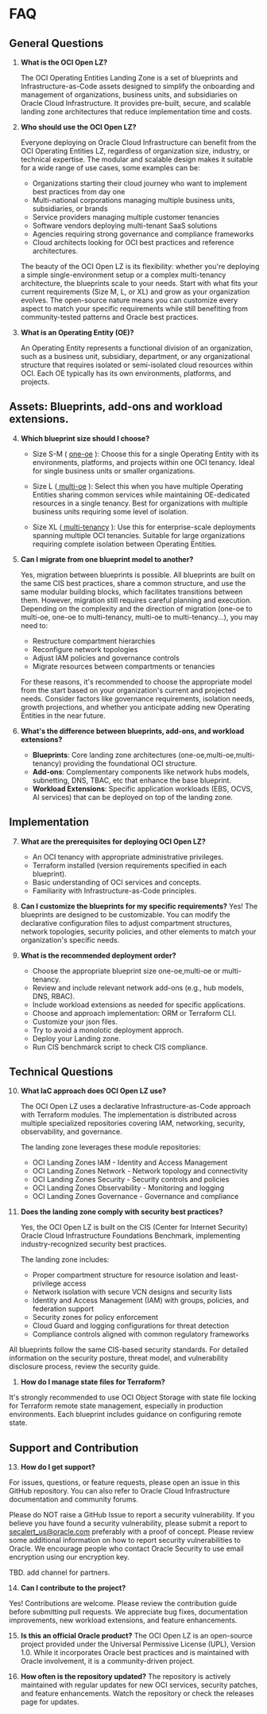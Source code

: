 # FAQ

## General Questions

1. **What is the OCI Open LZ?**
   
      The OCI Operating Entities Landing Zone is a set of blueprints and Infrastructure-as-Code assets designed to simplify the onboarding and management of organizations, business units, and subsidiaries on Oracle Cloud Infrastructure. It provides pre-built, secure, and scalable landing zone architectures that reduce implementation time and costs.

2. **Who should use the OCI Open LZ?**
   
   Everyone deploying on Oracle Cloud Infrastructure can benefit from the OCI Operating Entities LZ, regardless of organization size, industry, or technical expertise. The modular and scalable design makes it suitable for a wide range of use cases, some examples can be:

    * Organizations starting their cloud journey who want to implement best practices from day one
    * Multi-national corporations managing multiple business units, subsidiaries, or brands
    * Service providers managing multiple customer tenancies
    * Software vendors deploying multi-tenant SaaS solutions
    * Agencies requiring strong governance and compliance frameworks
    * Cloud architects looking for OCI best practices and reference architectures.
  
   The beauty of the OCI Open LZ is its flexibility: whether you're deploying a simple single-environment setup or a complex multi-tenancy architecture, the blueprints scale to your needs. Start with what fits your current requirements (Size M, L, or XL) and grow as your organization evolves. The open-source nature means you can customize every aspect to match your specific requirements while still benefiting from community-tested patterns and Oracle best practices.


3. **What is an Operating Entity (OE)?**
   
    An Operating Entity represents a functional division of an organization, such as a business unit, subsidiary, department, or any organizational structure that requires isolated or semi-isolated cloud resources within OCI. Each OE typically has its own environments, platforms, and projects.

## Assets: Blueprints, add-ons and workload extensions.

4. **Which blueprint size should I choose?**

   * Size S-M ( [one-oe](https://github.com/oci-landing-zones/oci-landing-zone-operating-entities/tree/master/blueprints/one-oe) ): Choose this for a single Operating Entity with its environments, platforms, and projects within one OCI tenancy. Ideal for single business units or smaller organizations.
     
   * Size L ([ multi-oe](https://github.com/oci-landing-zones/oci-landing-zone-operating-entities/tree/master/blueprints/multi-oe) ): Select this when you have multiple Operating Entities sharing common services while maintaining OE-dedicated resources in a single tenancy. Best for organizations with multiple business units requiring some level of isolation.

   * Size XL ([ multi-tenancy](https://github.com/oci-landing-zones/oci-landing-zone-operating-entities/tree/master/blueprints/multi-tenancy) ): Use this for enterprise-scale deployments spanning multiple OCI tenancies. Suitable for large organizations requiring complete isolation between Operating Entities.

5. **Can I migrate from one blueprint model to another?**
   
    Yes, migration between blueprints is possible. All blueprints are built on the same CIS best practices, share a common structure, and use the same modular building blocks, which facilitates transitions between them.
    However, migration still requires careful planning and execution. Depending on the complexity and the direction of migration (one-oe to multi-oe, one-oe to multi-tenancy, multi-oe to multi-tenancy...), you may need to:

    * Restructure compartment hierarchies
    * Reconfigure network topologies
    * Adjust IAM policies and governance controls
    * Migrate resources between compartments or tenancies

    For these reasons, it's recommended to choose the appropriate model from the start based on your organization's current and projected needs. Consider factors like governance requirements, isolation needs, growth projections, and whether you anticipate adding new Operating Entities in the near future.

6. **What's the difference between blueprints, add-ons, and workload extensions?**

   * **Blueprints**: Core landing zone architectures (one-oe,multi-oe,multi-tenancy) providing the foundational OCI structure.
   * **Add-ons**: Complementary components like network hubs models, subnetting, DNS, TBAC, etc  that enhance the base blueprint.
   * **Workload Extensions**: Specific application workloads (EBS, OCVS, AI services) that can be deployed on top of the landing zone.

## Implementation

7. **What are the prerequisites for deploying OCI Open LZ?**

   * An OCI tenancy with appropriate administrative privileges.
   * Terraform installed (version requirements specified in each blueprint).
   * Basic understanding of OCI services and concepts.
   * Familiarity with Infrastructure-as-Code principles.

8. **Can I customize the blueprints for my specific requirements?**
    Yes! The blueprints are designed to be customizable. You can modify the declarative configuration files to adjust compartment structures, network topologies, security policies, and other elements to match your organization's specific needs.
  
9. **What is the recommended deployment order?**

   * Choose the appropriate blueprint size one-oe,multi-oe or multi-tenancy.
   * Review and include relevant network add-ons (e.g., hub models, DNS, RBAC).
   * Include workload extensions as needed for specific applications.
   * Choose and approach implementation: ORM or Terraform CLI.
   * Customize your json files.
   * Try to avoid a monolotic deployment approch.
   * Deploy your Landing zone.
   * Run CIS benchmarck script to check CIS compliance.


## Technical Questions

10. **What IaC approach does OCI Open LZ use?**
    
    The OCI Open LZ uses a declarative Infrastructure-as-Code approach with Terraform modules. The implementation is distributed across multiple specialized repositories covering IAM, networking, security, observability, and governance.

    The landing zone leverages these module repositories:

      * OCI Landing Zones IAM - Identity and Access Management
      * OCI Landing Zones Network - Network topology and connectivity
      * OCI Landing Zones Security - Security controls and policies
      * OCI Landing Zones Observability - Monitoring and logging
      * OCI Landing Zones Governance - Governance and compliance

11. **Does the landing zone comply with security best practices?**
    
    Yes, the OCI Open LZ is built on the CIS (Center for Internet Security) Oracle Cloud Infrastructure Foundations Benchmark, implementing industry-recognized security best practices. 
    
    The landing zone includes:

    * Proper compartment structure for resource isolation and least-privilege access
    * Network isolation with secure VCN designs and security lists
    * Identity and Access Management (IAM) with groups, policies, and federation support
    * Security zones for policy enforcement
    * Cloud Guard and logging configurations for threat detection
    * Compliance controls aligned with common regulatory frameworks

All blueprints follow the same CIS-based security standards. For detailed information on the security posture, threat model, and vulnerability disclosure process, review the security guide.

1.  **How do I manage state files for Terraform?**
    
  It's strongly recommended to use OCI Object Storage with state file locking for Terraform remote state management, especially in production environments. Each blueprint includes guidance on configuring remote state.

## Support and Contribution

13. **How do I get support?**
  
  For issues, questions, or feature requests, please open an issue in this GitHub repository. You can also refer to Oracle Cloud Infrastructure documentation and community forums.

  Please do NOT raise a GitHub Issue to report a security vulnerability. If you believe you have found a security vulnerability, please submit a report to secalert_us@oracle.com preferably with a proof of concept. Please review some additional information on how to report security vulnerabilities to Oracle. We encourage people who contact Oracle Security to use email encryption using our encryption key.
  
  TBD. add channel for partners.
  
14. **Can I contribute to the project?**
    
  Yes! Contributions are welcome. Please review the contribution guide before submitting pull requests. We appreciate bug fixes, documentation improvements, new workload extensions, and feature enhancements.

15. **Is this an official Oracle product?**
  The OCI Open LZ is an open-source project provided under the Universal Permissive License (UPL), Version 1.0. While it incorporates Oracle best practices and is maintained with Oracle involvement, it is a community-driven project.

16. **How often is the repository updated?**
  The repository is actively maintained with regular updates for new OCI services, security patches, and feature enhancements. Watch the repository or check the releases page for updates.
